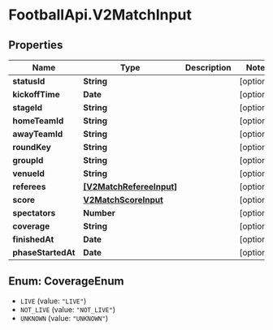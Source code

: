 # FootballApi.V2MatchInput

## Properties
Name | Type | Description | Notes
------------ | ------------- | ------------- | -------------
**statusId** | **String** |  | [optional] 
**kickoffTime** | **Date** |  | [optional] 
**stageId** | **String** |  | [optional] 
**homeTeamId** | **String** |  | [optional] 
**awayTeamId** | **String** |  | [optional] 
**roundKey** | **String** |  | [optional] 
**groupId** | **String** |  | [optional] 
**venueId** | **String** |  | [optional] 
**referees** | [**[V2MatchRefereeInput]**](V2MatchRefereeInput.md) |  | [optional] 
**score** | [**V2MatchScoreInput**](V2MatchScoreInput.md) |  | [optional] 
**spectators** | **Number** |  | [optional] 
**coverage** | **String** |  | [optional] 
**finishedAt** | **Date** |  | [optional] 
**phaseStartedAt** | **Date** |  | [optional] 

<a name="CoverageEnum"></a>
## Enum: CoverageEnum

* `LIVE` (value: `"LIVE"`)
* `NOT_LIVE` (value: `"NOT_LIVE"`)
* `UNKNOWN` (value: `"UNKNOWN"`)

